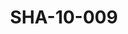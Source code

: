 ---
pid: SHA-10-009
title: SHA-10-009
language: ar
collection: شرحبيل احمد
original_label: 
rights: شرحبيل احمد
location_of_original: شرحبيل احمد
photographer_or_studio: 
scanned_from: photograph 8.6 by 9
_date: '1958'
location: الخرطوم، حديقة الحيوان
description: شرحبيل احمد والطيب محمد سعيد
additional_notes: 
permission_display: 'yes'
on_server: 'no'
on_website: 'no'
permalink: "/archive/ar/sha-10-009.html"
layout: photo-page
---